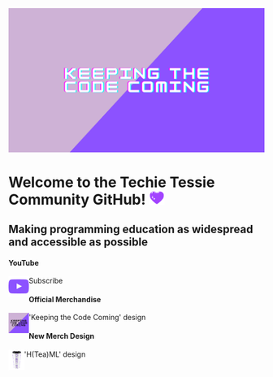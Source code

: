 ![Header](https://raw.githubusercontent.com/Techie-Tessie/Techie-Tessie/master/youtube_banner.png "Header")

# Welcome to the Techie Tessie Community GitHub! <img src="https://raw.githubusercontent.com/Tess314/Tess314/master/heart.gif" width="30px">

## Making programming education as widespread and accessible as possible

#### YouTube
[<img align="left" alt="YouTube" height="40px" src="https://raw.githubusercontent.com/Tess314/Tess314/master/youtube_logo.png"/>][YouTube]Subscribe

#### Official Merchandise
[<img align="left" alt="RedBubble" height="40px" src="https://raw.githubusercontent.com/Techie-Tessie/Techie-Tessie/master/tshirt_logo.png"/>][RedBubble1]'Keeping the Code Coming' design

#### New Merch Design
[<img align="left" alt="RedBubble" height="40px" src="https://raw.githubusercontent.com/Techie-Tessie/Techie-Tessie/master/travel_mug_icon.png"/>][RedBubble2]'H(Tea)ML' design

[YouTube]: https://www.youtube.com/channel/UCGCR-PjumUZeuMc0zZOIZdA
[RedBubble1]: https://www.redbubble.com/shop/ap/68986038
[RedBubble2]: https://www.redbubble.com/shop/ap/75270266
